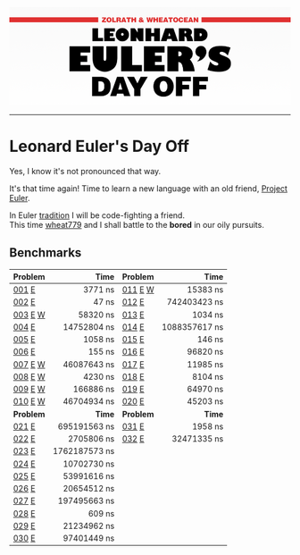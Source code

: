 ![Leonard Euler's Day Off](./logo.png)
*************************************

# Leonard Euler's Day Off
Yes, I know it's not pronounced that way.

It's that time again! Time to learn a new language with an old friend, [Project Euler](http://www.projecteuler.net).

In Euler [tradition](https://github.com/zolrath/Project-Clojuler) I will be code-fighting a friend.  
This time [wheat779](https://github.com/wheat779) and I shall battle to the **bored** in our oily pursuits.

## Benchmarks
|             Problem             |       Time      |             Problem             |       Time      |
|:--------------------------------|----------------:|:--------------------------------|----------------:|
| [001][S001] [E][E001]           |         3771 ns | [011][S011] [E][W011] [W][W011] |        15383 ns |
| [002][S002] [E][E002]           |           47 ns | [012][S012] [E][E012]           |    742403423 ns |
| [003][S003] [E][E003] [W][W003] |        58320 ns | [013][S013] [E][E013]           |         1034 ns |
| [004][S004] [E][E004]           |     14752804 ns | [014][S014] [E][E014]           |   1088357617 ns |
| [005][S005] [E][E005]           |         1058 ns | [015][S015] [E][E015]           |          146 ns |
| [006][S006] [E][E006]           |          155 ns | [016][S016] [E][E016]           |        96820 ns |
| [007][S007] [E][E007] [W][W007] |     46087643 ns | [017][S017] [E][E017]           |        11985 ns |
| [008][S008] [E][E008] [W][W008] |         4230 ns | [018][S018] [E][E018]           |         8104 ns |
| [009][S009] [E][E009] [W][W009] |       166886 ns | [019][S019] [E][E019]           |        64970 ns |
| [010][S010] [E][E010] [W][W010] |     46704934 ns | [020][S020] [E][E020]           |        45203 ns |
|            **Problem**          |     **Time**    |            **Problem**          |     **Time**    |
| [021][S021] [E][E021]           |    695191563 ns | [031][S031] [E][E031]           |         1958 ns |
| [022][S022] [E][E022]           |      2705806 ns | [032][S032] [E][E032]           |     32471335 ns |
| [023][S023] [E][E023]           |   1762187573 ns |
| [024][S024] [E][E024]           |     10702730 ns |
| [025][S025] [E][E025]           |     53991616 ns |
| [026][S026] [E][E026]           |     20654512 ns |
| [027][S027] [E][E027]           |    197495663 ns |
| [028][S028] [E][E028]           |          609 ns |
| [029][S029] [E][E029]           |     21234962 ns |
| [030][S030] [E][E030]           |     97401449 ns |

[S001]: /problems/001.go "Solution Source"
[S002]: /problems/002.go "Solution Source"
[S003]: /problems/003.go "Solution Source"
[S004]: /problems/004.go "Solution Source"
[S005]: /problems/005.go "Solution Source"
[S006]: /problems/006.go "Solution Source"
[S007]: /problems/007.go "Solution Source"
[S008]: /problems/008.go "Solution Source"
[S009]: /problems/009.go "Solution Source"
[S010]: /problems/010.go "Solution Source"
[S011]: /problems/011.go "Solution Source"
[S012]: /problems/012.go "Solution Source"
[S013]: /problems/013.go "Solution Source"
[S014]: /problems/014.go "Solution Source"
[S015]: /problems/015.go "Solution Source"
[S016]: /problems/016.go "Solution Source"
[S017]: /problems/017.go "Solution Source"
[S018]: /problems/018.go "Solution Source"
[S019]: /problems/019.go "Solution Source"
[S020]: /problems/020.go "Solution Source"
[S021]: /problems/021.go "Solution Source"
[S022]: /problems/022.go "Solution Source"
[S023]: /problems/023.go "Solution Source"
[S024]: /problems/024.go "Solution Source"
[S025]: /problems/025.go "Solution Source"
[S026]: /problems/026.go "Solution Source"
[S027]: /problems/027.go "Solution Source"
[S028]: /problems/028.go "Solution Source"
[S029]: /problems/029.go "Solution Source"
[S030]: /problems/030.go "Solution Source"
[S031]: /problems/031.go "Solution Source"
[S032]: /problems/032.go "Solution Source"

[W003]: https://github.com/wheat779/Project-Euler/blob/master/03.cpp "wheat779's Solution"
[W007]: https://github.com/wheat779/Project-Euler/blob/master/07.cpp "wheat779's Solution"
[W008]: https://github.com/wheat779/Project-Euler/blob/master/08.cpp "wheat779's Solution"
[W009]: https://github.com/wheat779/Project-Euler/blob/master/09.cpp "wheat779's Solution"
[W010]: https://github.com/wheat779/Project-Euler/blob/master/10.cpp "wheat779's Solution"
[W011]: https://github.com/wheat779/Project-Euler/blob/master/11.cpp "wheat779's Solution"

[E001]: http://projecteuler.net/index.php?section=problems&id=1 "Project Euler Problem"
[E002]: http://projecteuler.net/index.php?section=problems&id=2 "Project Euler Problem"
[E003]: http://projecteuler.net/index.php?section=problems&id=3 "Project Euler Problem"
[E004]: http://projecteuler.net/index.php?section=problems&id=4 "Project Euler Problem"
[E005]: http://projecteuler.net/index.php?section=problems&id=5 "Project Euler Problem"
[E006]: http://projecteuler.net/index.php?section=problems&id=6 "Project Euler Problem"
[E007]: http://projecteuler.net/index.php?section=problems&id=7 "Project Euler Problem"
[E008]: http://projecteuler.net/index.php?section=problems&id=8 "Project Euler Problem"
[E009]: http://projecteuler.net/index.php?section=problems&id=9 "Project Euler Problem"
[E010]: http://projecteuler.net/index.php?section=problems&id=10 "Project Euler Problem"
[E011]: http://projecteuler.net/index.php?section=problems&id=11 "Project Euler Problem"
[E012]: http://projecteuler.net/index.php?section=problems&id=12 "Project Euler Problem"
[E013]: http://projecteuler.net/index.php?section=problems&id=13 "Project Euler Problem"
[E014]: http://projecteuler.net/index.php?section=problems&id=14 "Project Euler Problem"
[E015]: http://projecteuler.net/index.php?section=problems&id=15 "Project Euler Problem"
[E016]: http://projecteuler.net/index.php?section=problems&id=16 "Project Euler Problem"
[E017]: http://projecteuler.net/index.php?section=problems&id=17 "Project Euler Problem"
[E018]: http://projecteuler.net/index.php?section=problems&id=18 "Project Euler Problem"
[E019]: http://projecteuler.net/index.php?section=problems&id=19 "Project Euler Problem"
[E020]: http://projecteuler.net/index.php?section=problems&id=20 "Project Euler Problem"
[E021]: http://projecteuler.net/index.php?section=problems&id=21 "Project Euler Problem"
[E022]: http://projecteuler.net/index.php?section=problems&id=22 "Project Euler Problem"
[E023]: http://projecteuler.net/index.php?section=problems&id=23 "Project Euler Problem"
[E024]: http://projecteuler.net/index.php?section=problems&id=24 "Project Euler Problem"
[E025]: http://projecteuler.net/index.php?section=problems&id=25 "Project Euler Problem"
[E026]: http://projecteuler.net/index.php?section=problems&id=26 "Project Euler Problem"
[E027]: http://projecteuler.net/index.php?section=problems&id=27 "Project Euler Problem"
[E028]: http://projecteuler.net/index.php?section=problems&id=28 "Project Euler Problem"
[E029]: http://projecteuler.net/index.php?section=problems&id=29 "Project Euler Problem"
[E030]: http://projecteuler.net/index.php?section=problems&id=30 "Project Euler Problem"
[E031]: http://projecteuler.net/index.php?section=problems&id=31 "Project Euler Problem"
[E032]: http://projecteuler.net/index.php?section=problems&id=32 "Project Euler Problem"
